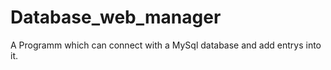 Database_web_manager
====================

A Programm which can connect with a MySql database and add entrys into it.
